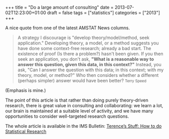 +++
title = "Do a large amount of consulting"
date = 2013-07-02T12:23:00+01:00
draft = false
tags = ["statistics"]
categories = ["2013"]
+++

A nice quote from one of the latest AMSTAT News columns.

> A strategy I discourage is "develop theory/model/method, seek application." Developing theory, a model, or a method suggests you have done some context-free research; already a bad start. The existence of proof (Is there a problem?) hasn't been given. If you then seek an application, you don't ask, **"What is a reasonable way to answer this question, given this data, in this context?"** Instead, you ask, "Can I answer the question with this data; in this context; with my theory, model, or method?" Who then considers whether a different (perhaps simpler) answer would have been better? 
> <small>Terry Speed</small>

(Emphasis is mine.)

The point of this article is that rather than doing purely theory-driven research, there is great value in consulting and collaborating: we learn a lot, our brain is maintained at a suitable level of activity, and we have many opportunities to consider well-targeted research questions.

The whole article is available in the IMS Bulletin: [Terence’s Stuff: How to do Statistical Research](http://www4.stat.ncsu.edu/~davidian/st810a/speed.pdf)


